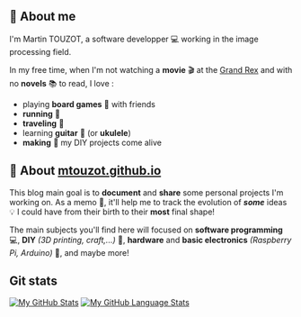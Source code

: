 
## :bust_in_silhouette: About me

I'm Martin TOUZOT, a software developper :computer: working in the image processing field.

In my free time, when I'm not watching a **movie** :clapper: at the [Grand Rex](https://www.legrandrex.com/) and with no **novels** :books: to read, I love :
* playing **board games** :game_die: with friends
* **running** :runner:
* **traveling** :steam_locomotive:
* learning **guitar** :guitar: (or **ukulele**)
* **making** :construction_worker: my DIY projects come alive

## :pushpin: About [mtouzot.github.io](https://mtouzot.github.io/)

This blog main goal is to **document** and **share** some personal projects I'm working on. As a memo :memo:, it'll help me to track the evolution of **_some_** ideas :bulb: I could have from their birth to their __most__ final shape!<br>

The main subjects you'll find here will focused on **software programming** :computer:, **DIY** _(3D printing, craft,...)_ :construction:, **hardware** and **basic electronics** _(Raspberry Pi, Arduino)_ :electric_plug:, and maybe more!

## Git stats
[![My GitHub Stats](https://github-readme-stats.vercel.app/api/?username=mtouzot&count_private=true&theme=graywhite&showicons=true)]()
[![My GitHub Language Stats](https://github-readme-stats.vercel.app/api/top-langs/?username=mtouzot&langs_count=5&theme=graywhite)]()
